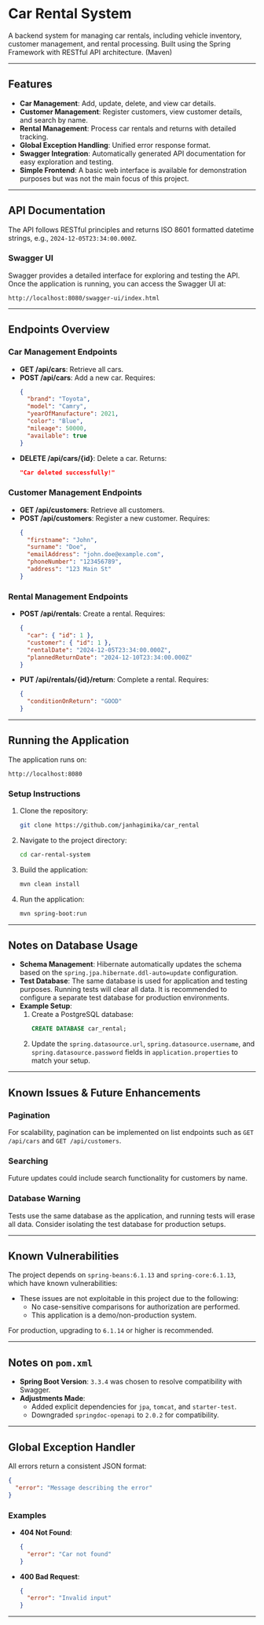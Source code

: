 # Car Rental System

A backend system for managing car rentals, including vehicle inventory, customer management, and rental processing. Built using the Spring Framework with RESTful API architecture. (Maven)

---

## Features

- **Car Management**: Add, update, delete, and view car details.
- **Customer Management**: Register customers, view customer details, and search by name.
- **Rental Management**: Process car rentals and returns with detailed tracking.
- **Global Exception Handling**: Unified error response format.
- **Swagger Integration**: Automatically generated API documentation for easy exploration and testing.
- **Simple Frontend**: A basic web interface is available for demonstration purposes but was not the main focus of this project.

---

## API Documentation

The API follows RESTful principles and returns ISO 8601 formatted datetime strings, e.g., `2024-12-05T23:34:00.000Z`.

### Swagger UI
Swagger provides a detailed interface for exploring and testing the API. Once the application is running, you can access the Swagger UI at:
```
http://localhost:8080/swagger-ui/index.html
```

---

## Endpoints Overview

### Car Management Endpoints

- **GET /api/cars**: Retrieve all cars.
- **POST /api/cars**: Add a new car. Requires:
  ```json
  {
    "brand": "Toyota",
    "model": "Camry",
    "yearOfManufacture": 2021,
    "color": "Blue",
    "mileage": 50000,
    "available": true
  }
  ```
- **DELETE /api/cars/{id}**: Delete a car. Returns:
  ```json
  "Car deleted successfully!"
  ```

### Customer Management Endpoints

- **GET /api/customers**: Retrieve all customers.
- **POST /api/customers**: Register a new customer. Requires:
  ```json
  {
    "firstname": "John",
    "surname": "Doe",
    "emailAddress": "john.doe@example.com",
    "phoneNumber": "123456789",
    "address": "123 Main St"
  }
  ```

### Rental Management Endpoints

- **POST /api/rentals**: Create a rental. Requires:
  ```json
  {
    "car": { "id": 1 },
    "customer": { "id": 1 },
    "rentalDate": "2024-12-05T23:34:00.000Z",
    "plannedReturnDate": "2024-12-10T23:34:00.000Z"
  }
  ```
- **PUT /api/rentals/{id}/return**: Complete a rental. Requires:
  ```json
  {
    "conditionOnReturn": "GOOD"
  }
  ```

---

## Running the Application

The application runs on:
```
http://localhost:8080
```

### Setup Instructions

1. Clone the repository:
   ```bash
   git clone https://github.com/janhagimika/car_rental
   ```
2. Navigate to the project directory:
   ```bash
   cd car-rental-system
   ```
3. Build the application:
   ```bash
   mvn clean install
   ```
4. Run the application:
   ```bash
   mvn spring-boot:run
   ```

---

## Notes on Database Usage

- **Schema Management**: Hibernate automatically updates the schema based on the `spring.jpa.hibernate.ddl-auto=update` configuration.
- **Test Database**: The same database is used for application and testing purposes. Running tests will clear all data. It is recommended to configure a separate test database for production environments.
- **Example Setup**:
  1. Create a PostgreSQL database:
     ```sql
     CREATE DATABASE car_rental;
     ```
  2. Update the `spring.datasource.url`, `spring.datasource.username`, and `spring.datasource.password` fields in `application.properties` to match your setup.

---

## Known Issues & Future Enhancements

### Pagination
For scalability, pagination can be implemented on list endpoints such as `GET /api/cars` and `GET /api/customers`.

### Searching
Future updates could include search functionality for customers by name.

### Database Warning
Tests use the same database as the application, and running tests will erase all data. Consider isolating the test database for production setups.

---

## Known Vulnerabilities

The project depends on `spring-beans:6.1.13` and `spring-core:6.1.13`, which have known vulnerabilities:

- These issues are not exploitable in this project due to the following:
  - No case-sensitive comparisons for authorization are performed.
  - This application is a demo/non-production system.

For production, upgrading to `6.1.14` or higher is recommended.

---

## Notes on `pom.xml`

- **Spring Boot Version**: `3.3.4` was chosen to resolve compatibility with Swagger.
- **Adjustments Made**:
  - Added explicit dependencies for `jpa`, `tomcat`, and `starter-test`.
  - Downgraded `springdoc-openapi` to `2.0.2` for compatibility.

---

## Global Exception Handler

All errors return a consistent JSON format:
```json
{
  "error": "Message describing the error"
}
```

### Examples

- **404 Not Found**:
  ```json
  {
    "error": "Car not found"
  }
  ```
- **400 Bad Request**:
  ```json
  {
    "error": "Invalid input"
  }
  ```

---


